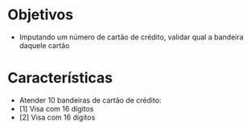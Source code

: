 # Objetivos

- Imputando um número de cartão de crédito, validar qual a bandeira daquele cartão

# Características

 - Atender  10 bandeiras de cartão de crédito:
 - [1] Visa com 16 dígitos
 - [2] Visa com 16 dígitos

